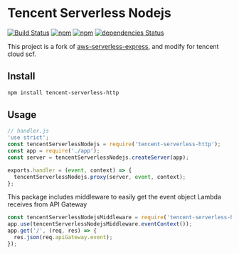 # Tencent Serverless Nodejs

[![Build Status](https://travis-ci.com/yugasun/tencent-serverless-http.svg?branch=master)](https://travis-ci.com/yugasun/tencent-serverless-http)
[![npm](https://img.shields.io/npm/v/tencent-serverless-http.svg)]()
[![npm](https://img.shields.io/npm/dm/tencent-serverless-http.svg)]()
[![dependencies Status](https://david-dm.org/yugasun/tencent-serverless-http/status.svg)](https://david-dm.org/yugasun/tencent-serverless-http)

This project is a fork of
[aws-serverless-express](https://github.com/awslabs/aws-serverless-express.git),
and modify for tencent cloud scf.

## Install

```bash
npm install tencent-serverless-http
```

## Usage

```js
// handler.js
'use strict';
const tencentServerlessNodejs = require('tencent-serverless-http');
const app = require('./app');
const server = tencentServerlessNodejs.createServer(app);

exports.handler = (event, context) => {
  tencentServerlessNodejs.proxy(server, event, context);
};
```

This package includes middleware to easily get the event object Lambda receives
from API Gateway

```js
const tencentServerlessNodejsMiddleware = require('tencent-serverless-http/middleware');
app.use(tencentServerlessNodejsMiddleware.eventContext());
app.get('/', (req, res) => {
  res.json(req.apiGateway.event);
});
```
